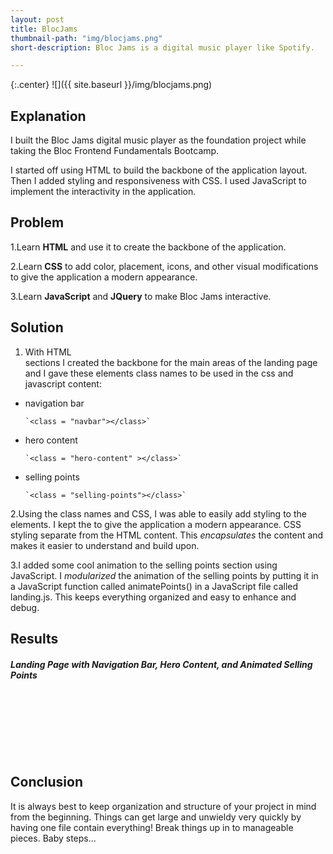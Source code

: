 ```yaml
---
layout: post
title: BlocJams
thumbnail-path: "img/blocjams.png"
short-description: Bloc Jams is a digital music player like Spotify.

---
```


{:.center}
![]({{ site.baseurl }}/img/blocjams.png)

## Explanation

I built the Bloc Jams digital music player as the foundation project while taking the Bloc Frontend Fundamentals Bootcamp. 

I started off using HTML to build the backbone of the application layout. Then I added styling and responsiveness with CSS. I used JavaScript to implement the interactivity in the application.


## Problem
1.Learn **HTML** and use it to create the backbone of the application. 

2.Learn **CSS** to add color, placement, icons, and other visual modifications
   to give the application a modern appearance. 

3.Learn **JavaScript** and **JQuery** to make Bloc Jams interactive. 



## Solution
1. With HTML <div> sections I created the backbone for the main areas of the landing page and I gave these elements class names to be used in the css and javascript content:
  * navigation bar
    ```
    `<class = "navbar"></class>`
    ```
  * hero content 
    ```
    `<class = "hero-content" ></class>`
    ```
  * selling points 
    ```
    `<class = "selling-points"></class>`
    ```
    
2.Using the class names and CSS, I was able to easily add styling to the elements. I kept the to give the application a modern appearance. CSS styling separate from the HTML content. This *encapsulates* the  content and makes it easier to understand and build upon.
    
3.I added some cool animation to the selling points section using JavaScript. I *modularized* the animation of the selling points by putting it in a JavaScript function called animatePoints() in a JavaScript file called landing.js. This keeps everything organized and easy to enhance and debug.


## Results
##### Landing Page with Navigation Bar,  Hero Content,  and Animated Selling Points
   
<script src="https://fast.wistia.com/embed/medias/tneqeq1j63.jsonp" async></script><script src="https://fast.wistia.com/assets/external/E-v1.js" async></script><span class="wistia_embed wistia_async_tneqeq1j63 popover=true popoverAnimateThumbnail=true" style="display:inline-block;height:98px;width:150px">&nbsp;</span>

## Conclusion
It is always best to keep organization and structure of your project in mind from the beginning. Things can get large and unwieldy very quickly by having one file contain everything! Break things up in to manageable pieces. Baby steps...

